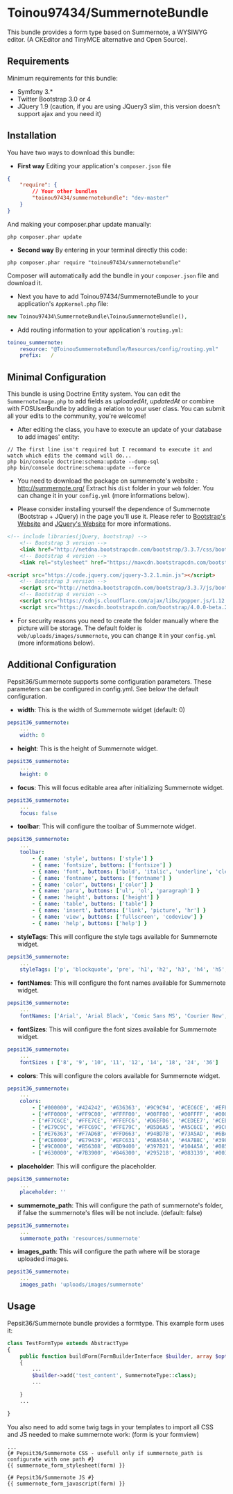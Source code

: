 # Toinou97434/SummernoteBundle
This bundle provides a form type based on Summernote, a WYSIWYG editor. (A CKEditor and TinyMCE alternative and Open Source).

Requirements
------------
Minimum requirements for this bundle:
* Symfony 3.*
* Twitter Bootstrap 3.0 or 4
* JQuery 1.9 (caution, if you are using JQuery3 slim, this version doesn't support ajax and you need it)

Installation
------------
You have two ways to download this bundle:
* **First way**
Editing your application's `composer.json` file
```json
{
    "require": {
        // Your other bundles
        "toinou97434/summernotebundle": "dev-master"
    }
}
```
And making your composer.phar update manually:
```command
php composer.phar update
```
* **Second way**
By entering in your terminal directly this code:
```command
php composer.phar require "toinou97434/summernotebundle"
```
Composer will automatically add the bundle in your `composer.json` file and download it.

* Next you have to add Toinou97434/SummernoteBundle to your application's `AppKernel.php` file:
```php
new Toinou97434\SummernoteBundle\ToinouSummernoteBundle(),
```

* Add routing information to your application's `routing.yml`:
```yml
toinou_summernote:
    resource: "@ToinouSummernoteBundle/Resources/config/routing.yml"
    prefix:   /
```

Minimal Configuration
---------------------
This bundle is using Doctrine Entity system. You can edit the `SummernoteImage.php` to add fields as *uploadedAt*, *updatedAt* or combine with FOSUserBundle by adding a relation to your user class. You can submit all your edits to the community, you're welcome!

* After editing the class, you have to execute an update of your database to add images' entity:
```command
// The first line isn't required but I recommand to execute it and watch which edits the command will do...
php bin/console doctrine:schema:update --dump-sql
php bin/console doctrine:schema:update --force
```

* You need to download the package on summernote's website : http://summernote.org/
Extract his `dist` folder in your `web` folder. You can change it in your `config.yml` (more informations below).

* Please consider installing yourself the dependence of Summernote (Bootstrap + JQuery) in the page you'll use it. Please refer to [Bootstrap's Website](http://getbootstrap.com/getting-started/) and [JQuery's Website](http://jquery.com/download/) for more informations.
```html
<!-- include libraries(jQuery, bootstrap) -->
    <!-- Bootstrap 3 version -->
    <link href="http://netdna.bootstrapcdn.com/bootstrap/3.3.7/css/bootstrap.css" rel="stylesheet">
    <!-- Bootstrap 4 version -->
    <link rel="stylesheet" href="https://maxcdn.bootstrapcdn.com/bootstrap/4.0.0-beta.2/css/bootstrap.min.css">

<script src="https://code.jquery.com/jquery-3.2.1.min.js"></script>
    <!-- Bootstrap 3 version -->
    <script src="http://netdna.bootstrapcdn.com/bootstrap/3.3.7/js/bootstrap.js"></script>
    <!-- Bootstrap 4 version -->
    <script src="https://cdnjs.cloudflare.com/ajax/libs/popper.js/1.12.3/umd/popper.min.js"></script>
    <script src="https://maxcdn.bootstrapcdn.com/bootstrap/4.0.0-beta.2/js/bootstrap.min.js"></script>
```

* For security reasons you need to create the folder manually where the picture will be storage. The default folder is `web/uploads/images/summernote`, you can change it in your `config.yml` (more informations below).

Additional Configuration
------------------------
Pepsit36/Summernote supports some configuration parameters. These parameters can be configured in config.yml. See below the default configuration.

* **width**: This is the width of Summernote widget (default: 0)
```yml
pepsit36_summernote:
    ...
    width: 0
```

* **height**: This is the height of Summernote widget.
```yml
pepsit36_summernote:
    ...
    height: 0
```

* **focus**: This will focus editable area after initializing Summernote widget.
```yml
pepsit36_summernote:
    ...
    focus: false
```

* **toolbar**: This will configure the toolbar of Summernote widget.
```yml
pepsit36_summernote:
    ...
    toolbar:
        - { name: 'style', buttons: ['style'] }
        - { name: 'fontsize', buttons: ['fontsize'] }
        - { name: 'font', buttons: ['bold', 'italic', 'underline', 'clear'] }
        - { name: 'fontname', buttons: ['fontname'] }
        - { name: 'color', buttons: ['color'] }
        - { name: 'para', buttons: ['ul', 'ol', 'paragraph'] }
        - { name: 'height', buttons: ['height'] }
        - { name: 'table', buttons: ['table'] }
        - { name: 'insert', buttons: ['link', 'picture', 'hr'] }
        - { name: 'view', buttons: ['fullscreen', 'codeview'] }
        - { name: 'help', buttons: ['help'] }
```

* **styleTags**: This will configure the style tags available for Summernote widget.
```yml
pepsit36_summernote:
    ...
    styleTags: ['p', 'blockquote', 'pre', 'h1', 'h2', 'h3', 'h4', 'h5', 'h6']
```

* **fontNames**: This will configure the font names available for Summernote widget.
```yml
pepsit36_summernote:
    ...
    fontNames: ['Arial', 'Arial Black', 'Comic Sans MS', 'Courier New', 'Helvetica Neue', 'Helvetica', 'Impact', 'Lucida Grande', 'Tahoma', 'Times New Roman', 'Verdana']
```

* **fontSizes**: This will configure the font sizes available for Summernote widget.
```yml
pepsit36_summernote:
    ...
    fontSizes : ['8', '9', '10', '11', '12', '14', '18', '24', '36']
```

* **colors**: This will configure the colors available for Summernote widget.
```yml
pepsit36_summernote:
    ...
    colors:
        - ['#000000', '#424242', '#636363', '#9C9C94', '#CEC6CE', '#EFEFEF', '#F7F7F7', '#FFFFFF']
        - ['#FF0000', '#FF9C00', '#FFFF00', '#00FF00', '#00FFFF', '#0000FF', '#9C00FF', '#FF00FF']
        - ['#F7C6CE', '#FFE7CE', '#FFEFC6', '#D6EFD6', '#CEDEE7', '#CEE7F7', '#D6D6E7', '#E7D6DE']
        - ['#E79C9C', '#FFC69C', '#FFE79C', '#B5D6A5', '#A5C6CE', '#9CC6EF', '#B5A5D6', '#D6A5BD']
        - ['#E76363', '#F7AD6B', '#FFD663', '#94BD7B', '#73A5AD', '#6BADDE', '#8C7BC6', '#C67BA5']
        - ['#CE0000', '#E79439', '#EFC631', '#6BA54A', '#4A7B8C', '#3984C6', '#634AA5', '#A54A7B']
        - ['#9C0000', '#B56308', '#BD9400', '#397B21', '#104A5A', '#085294', '#311873', '#731842']
        - ['#630000', '#7B3900', '#846300', '#295218', '#083139', '#003163', '#21104A', '#4A1031']
```

* **placeholder**: This will configure the placeholder.
```yml
pepsit36_summernote:
    ...
    placeholder: ''
```

* **summernote_path**: This will configure the path of summernote's folder, if false the summernote's files will be not include. (default: false)
```yml
pepsit36_summernote:
    ...
    summernote_path: 'resources/summernote'
```

* **images_path**: This will configure the path where will be storage uploaded images.
```yml
pepsit36_summernote:
    ...
    images_path: 'uploads/images/summernote'
```

Usage
-----
Pepsit36/Summernote bundle provides a formtype. This example form uses it:

```php
class TestFormType extends AbstractType
{
    public function buildForm(FormBuilderInterface $builder, array $options)
    {
        ...
        $builder->add('test_content', SummernoteType::class);
        ...

    }
    ...

}
```

You also need to add some twig tags in your templates to import all CSS and JS needed to make summernote work: (form is your formview)
```twig
...
{# Pepsit36/Summernote CSS - usefull only if summernote_path is configurate with one path #}
{{ summernote_form_stylesheet(form) }}

{# Pepsit36/Summernote JS #}
{{ summernote_form_javascript(form) }}
```
